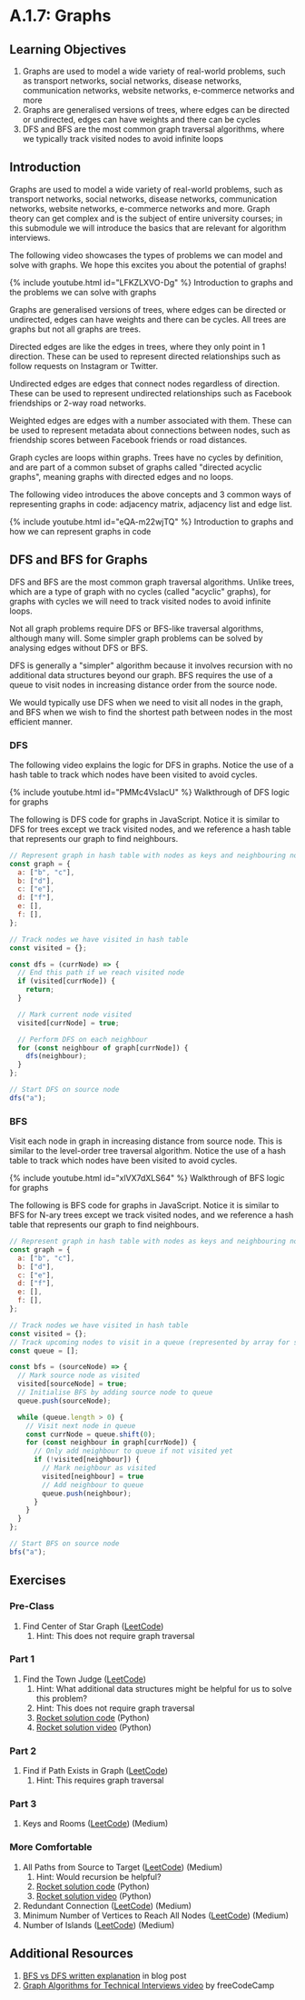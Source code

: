 # A.1.7: Graphs

## Learning Objectives

1. Graphs are used to model a wide variety of real-world problems, such as transport networks, social networks, disease networks, communication networks, website networks, e-commerce networks and more
2. Graphs are generalised versions of trees, where edges can be directed or undirected, edges can have weights and there can be cycles
3. DFS and BFS are the most common graph traversal algorithms, where we typically track visited nodes to avoid infinite loops

## Introduction

Graphs are used to model a wide variety of real-world problems, such as transport networks, social networks, disease networks, communication networks, website networks, e-commerce networks and more. Graph theory can get complex and is the subject of entire university courses; in this submodule we will introduce the basics that are relevant for algorithm interviews.

The following video showcases the types of problems we can model and solve with graphs. We hope this excites you about the potential of graphs!


{% include youtube.html id="LFKZLXVO-Dg" %}
Introduction to graphs and the problems we can solve with graphs

Graphs are generalised versions of trees, where edges can be directed or undirected, edges can have weights and there can be cycles. All trees are graphs but not all graphs are trees.

Directed edges are like the edges in trees, where they only point in 1 direction. These can be used to represent directed relationships such as follow requests on Instagram or Twitter.&#x20;

Undirected edges are edges that connect nodes regardless of direction. These can be used to represent undirected relationships such as Facebook friendships or 2-way road networks.

Weighted edges are edges with a number associated with them. These can be used to represent metadata about connections between nodes, such as friendship scores between Facebook friends or road distances.

Graph cycles are loops within graphs. Trees have no cycles by definition, and are part of a common subset of graphs called "directed acyclic graphs", meaning graphs with directed edges and no loops.

The following video introduces the above concepts and 3 common ways of representing graphs in code: adjacency matrix, adjacency list and edge list.

{% include youtube.html id="eQA-m22wjTQ" %}
Introduction to graphs and how we can represent graphs in code

## DFS and BFS for Graphs

DFS and BFS are the most common graph traversal algorithms. Unlike trees, which are a type of graph with no cycles (called "acyclic" graphs), for graphs with cycles we will need to track visited nodes to avoid infinite loops.&#x20;

Not all graph problems require DFS or BFS-like traversal algorithms, although many will. Some simpler graph problems can be solved by analysing edges without DFS or BFS.

DFS is generally a "simpler" algorithm because it involves recursion with no additional data structures beyond our graph. BFS requires the use of a queue to visit nodes in increasing distance order from the source node.

We would typically use DFS when we need to visit all nodes in the graph, and BFS when we wish to find the shortest path between nodes in the most efficient manner.

### DFS

The following video explains the logic for DFS in graphs. Notice the use of a hash table to track which nodes have been visited to avoid cycles.

{% include youtube.html id="PMMc4VsIacU" %}
Walkthrough of DFS logic for graphs

The following is DFS code for graphs in JavaScript. Notice it is similar to DFS for trees except we track visited nodes, and we reference a hash table that represents our graph to find neighbours.

```javascript
// Represent graph in hash table with nodes as keys and neighbouring nodes as values
const graph = {
  a: ["b", "c"],
  b: ["d"],
  c: ["e"],
  d: ["f"],
  e: [],
  f: [],
};

// Track nodes we have visited in hash table
const visited = {};

const dfs = (currNode) => {
  // End this path if we reach visited node
  if (visited[currNode]) {
    return;
  }

  // Mark current node visited
  visited[currNode] = true;

  // Perform DFS on each neighbour
  for (const neighbour of graph[currNode]) {
    dfs(neighbour);
  }
};

// Start DFS on source node
dfs("a");
```

### BFS

Visit each node in graph in increasing distance from source node. This is similar to the level-order tree traversal algorithm. Notice the use of a hash table to track which nodes have been visited to avoid cycles.

{% include youtube.html id="xlVX7dXLS64" %}
Walkthrough of BFS logic for graphs

The following is BFS code for graphs in JavaScript. Notice it is similar to BFS for N-ary trees except we track visited nodes, and we reference a hash table that represents our graph to find neighbours.

```javascript
// Represent graph in hash table with nodes as keys and neighbouring nodes as values
const graph = {
  a: ["b", "c"],
  b: ["d"],
  c: ["e"],
  d: ["f"],
  e: [],
  f: [],
};

// Track nodes we have visited in hash table
const visited = {};
// Track upcoming nodes to visit in a queue (represented by array for simplicity)
const queue = [];

const bfs = (sourceNode) => {
  // Mark source node as visited
  visited[sourceNode] = true;
  // Initialise BFS by adding source node to queue
  queue.push(sourceNode);

  while (queue.length > 0) {
    // Visit next node in queue
    const currNode = queue.shift(0);
    for (const neighbour in graph[currNode]) {
      // Only add neighbour to queue if not visited yet
      if (!visited[neighbour]) {
        // Mark neighbour as visited
        visited[neighbour] = true
        // Add neighbour to queue
        queue.push(neighbour);
      }
    }
  }
};

// Start BFS on source node
bfs("a");
```

## Exercises

### Pre-Class

1. Find Center of Star Graph ([LeetCode](https://leetcode.com/problems/find-center-of-star-graph/))
   1. Hint: This does not require graph traversal

### Part 1

1. Find the Town Judge ([LeetCode](https://leetcode.com/problems/find-the-town-judge/))
   1. Hint: What additional data structures might be helpful for us to solve this problem?
   2. Hint: This does not require graph traversal
   3. [Rocket solution code](https://pastebin.com/3N4NUz8G) (Python)
   4. [Rocket solution video](https://youtu.be/1xDBSlnUiUE?t=1308) (Python)

### Part 2

1. Find if Path Exists in Graph ([LeetCode](https://leetcode.com/problems/find-if-path-exists-in-graph/))
   1. Hint: This requires graph traversal

### Part 3

1. Keys and Rooms ([LeetCode](https://leetcode.com/problems/keys-and-rooms/)) (Medium)

### More Comfortable

1. All Paths from Source to Target ([LeetCode](https://leetcode.com/problems/all-paths-from-source-to-target/)) (Medium)
   1. Hint: Would recursion be helpful?
   2. [Rocket solution code](https://pastebin.com/AtwkRjBf) (Python)
   3. [Rocket solution video](https://www.youtube.com/watch?v=dUhleIGC-D4) (Python)
2. Redundant Connection ([LeetCode](https://leetcode.com/problems/redundant-connection/)) (Medium)
3. Minimum Number of Vertices to Reach All Nodes ([LeetCode](https://leetcode.com/problems/minimum-number-of-vertices-to-reach-all-nodes/)) (Medium)
4. Number of Islands ([LeetCode](https://leetcode.com/problems/number-of-islands/)) (Medium)

## Additional Resources

1. [BFS vs DFS written explanation](https://medium.com/tebs-lab/breadth-first-search-and-depth-first-search-4310f3bf8416) in blog post
2. [Graph Algorithms for Technical Interviews video](https://youtu.be/tWVWeAqZ0WU) by freeCodeCamp
